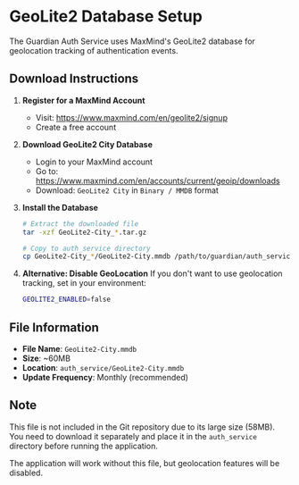 # GeoLite2 Database Setup

The Guardian Auth Service uses MaxMind's GeoLite2 database for geolocation tracking of authentication events.

## Download Instructions

1. **Register for a MaxMind Account**
   - Visit: https://www.maxmind.com/en/geolite2/signup
   - Create a free account

2. **Download GeoLite2 City Database**
   - Login to your MaxMind account
   - Go to: https://www.maxmind.com/en/accounts/current/geoip/downloads
   - Download: `GeoLite2 City` in `Binary / MMDB` format

3. **Install the Database**
   ```bash
   # Extract the downloaded file
   tar -xzf GeoLite2-City_*.tar.gz
   
   # Copy to auth_service directory
   cp GeoLite2-City_*/GeoLite2-City.mmdb /path/to/guardian/auth_service/
   ```

4. **Alternative: Disable GeoLocation**
   If you don't want to use geolocation tracking, set in your environment:
   ```bash
   GEOLITE2_ENABLED=false
   ```

## File Information

- **File Name**: `GeoLite2-City.mmdb`
- **Size**: ~60MB
- **Location**: `auth_service/GeoLite2-City.mmdb`
- **Update Frequency**: Monthly (recommended)

## Note

This file is not included in the Git repository due to its large size (58MB). You need to download it separately and place it in the `auth_service` directory before running the application.

The application will work without this file, but geolocation features will be disabled.